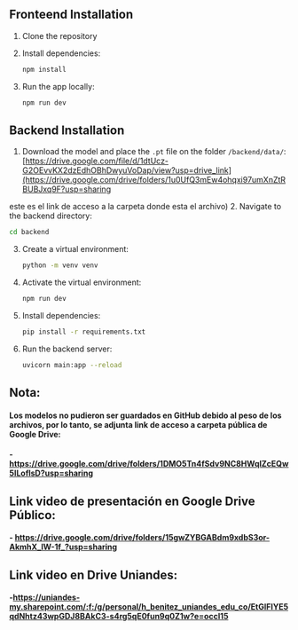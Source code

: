 ## Fronteend Installation

1. Clone the repository
2. Install dependencies:
   ```bash
   npm install
   ```

2. Run the app locally:
   ```bash
   npm run dev
   ```

## Backend Installation

1. Download the model and place the `.pt` file on the folder `/backend/data/`: [https://drive.google.com/file/d/1dtUcz-G2OEvvKX2dzEdhOBhDwyuVoDap/view?usp=drive_link](https://drive.google.com/drive/folders/1u0UfQ3mEw4ohqxi97umXnZtRBUBJxq9F?usp=sharing

este es el link de acceso a la carpeta donde esta el archivo)
2. Navigate to the backend directory:
   ```bash
   cd backend
   ```
3. Create a virtual environment:
   ```bash
   python -m venv venv
   ```
4. Activate the virtual environment:
   ```bash
   npm run dev
   ```
5. Install dependencies:
   ```bash
   pip install -r requirements.txt
   ```
6. Run the backend server:
   ```bash
   uvicorn main:app --reload
    ```

## Nota:
#### Los modelos no pudieron ser guardados en GitHub debido al peso de los archivos, por lo tanto, se adjunta link de acceso a carpeta pública de Google Drive:
#### - https://drive.google.com/drive/folders/1DMO5Tn4fSdv9NC8HWqlZcEQw5ILoflsD?usp=sharing


## Link video de presentación en Google Drive Público:
#### - https://drive.google.com/drive/folders/15gwZYBGABdm9xdbS3or-AkmhX_lW-1f_?usp=sharing

## Link video en Drive Uniandes:
#### -https://uniandes-my.sharepoint.com/:f:/g/personal/h_benitez_uniandes_edu_co/EtGlFIYE5qdNhtz43wpGDJ8BAkC3-s4rg5qE0fun9q0Z1w?e=occI15
